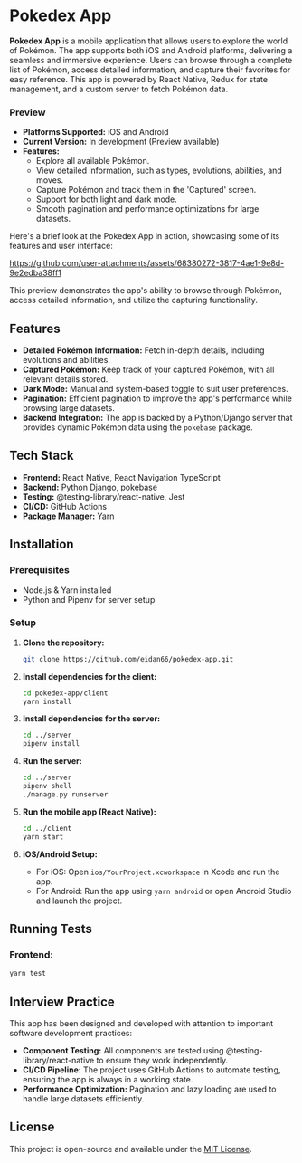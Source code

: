 
# Pokedex App

**Pokedex App** is a mobile application that allows users to explore the world of Pokémon. The app supports both iOS and Android platforms, delivering a seamless and immersive experience. Users can browse through a complete list of Pokémon, access detailed information, and capture their favorites for easy reference. This app is powered by React Native, Redux for state management, and a custom server to fetch Pokémon data.

### Preview

- **Platforms Supported:** iOS and Android
- **Current Version:** In development (Preview available)
- **Features:**
  - Explore all available Pokémon.
  - View detailed information, such as types, evolutions, abilities, and moves.
  - Capture Pokémon and track them in the 'Captured' screen.
  - Support for both light and dark mode.
  - Smooth pagination and performance optimizations for large datasets.

Here's a brief look at the Pokedex App in action, showcasing some of its features and user interface:

https://github.com/user-attachments/assets/68380272-3817-4ae1-9e8d-9e2edba38ff1

This preview demonstrates the app's ability to browse through Pokémon, access detailed information, and utilize the capturing functionality.

## Features

- **Detailed Pokémon Information:** Fetch in-depth details, including evolutions and abilities.
- **Captured Pokémon:** Keep track of your captured Pokémon, with all relevant details stored.
- **Dark Mode:** Manual and system-based toggle to suit user preferences.
- **Pagination:** Efficient pagination to improve the app's performance while browsing large datasets.
- **Backend Integration:** The app is backed by a Python/Django server that provides dynamic Pokémon data using the `pokebase` package.

## Tech Stack

- **Frontend:** React Native, React Navigation TypeScript
- **Backend:** Python Django, pokebase
- **Testing:** @testing-library/react-native, Jest
- **CI/CD:** GitHub Actions
- **Package Manager:** Yarn

## Installation

### Prerequisites

- Node.js & Yarn installed
- Python and Pipenv for server setup

### Setup

1. **Clone the repository:**

   ```bash
   git clone https://github.com/eidan66/pokedex-app.git
   ```

2. **Install dependencies for the client:**

   ```bash
   cd pokedex-app/client
   yarn install
   ```

3. **Install dependencies for the server:**

   ```bash
   cd ../server
   pipenv install
   ```

4. **Run the server:**

   ```bash
   cd ../server
   pipenv shell
   ./manage.py runserver
   ```

5. **Run the mobile app (React Native):**

   ```bash
   cd ../client
   yarn start
   ```

6. **iOS/Android Setup:**
   - For iOS: Open `ios/YourProject.xcworkspace` in Xcode and run the app.
   - For Android: Run the app using `yarn android` or open Android Studio and launch the project.

## Running Tests

### Frontend:

```bash
yarn test
```

<!-- ### Backend:

```bash
cd ../server
./manage.py test
``` -->

## Interview Practice

This app has been designed and developed with attention to important software development practices:
<!-- 
- **State Management:** Redux has been used to manage global state, which is crucial for scalability and maintainability. -->
- **Component Testing:** All components are tested using @testing-library/react-native to ensure they work independently.
- **CI/CD Pipeline:** The project uses GitHub Actions to automate testing, ensuring the app is always in a working state.
- **Performance Optimization:** Pagination and lazy loading are used to handle large datasets efficiently.


## License

This project is open-source and available under the [MIT License](./LICENSE).
